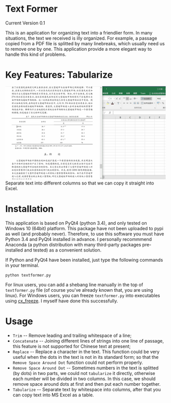 
# Text Former

Current Version 0.1

This is an application for organizing text into a friendlier form.
In many situations, the text we received is illy organized. For example,
a passage copied from a PDF file is splitted by many linebreaks, which
usually need us to remove one by one. This application provide
a more elegant way to handle this kind of problems.

# Key Features: Tabularize
<!--vid here-->
![tabularize](tutorial-tabularize.gif)
Separate text into different columns so that we can copy it straight into Excel.

# Installation
This application is based on PyQt4 (python 3.4), and only tested on 
Windows 10 (64bit) platform.  This package have not been uploaded to pypi as 
well (and probably never). Therefore, to use this software you must have 
Python 3.4 and PyQt4 installed in advance. I personally recommmend Anaconda
(a python distribution with many third-party packages pre-installed and tested) 
as a convenient solution.

If Python and PyQt4 have been installed, just type the following commands in your terminal.

```{shell}
python textformer.py
```

For linux users, you can add a shebang line manually in the top of `textformer.py` file
(of course you've already known that, you are using linux).
For Windows users, you can freeze `textformer.py` into executables using 
[cx\_freeze](http://cx-freeze.sourceforge.net/).
I myself have done this successfully.

# Usage

* `Trim` -- Remove leading and trailing whitespace of a line;
* `Concatenate` -- Joining different lines of strings into one line of passage,
this feature is not supported for Chinese text at present;
* `Replace` -- Replace a character in the text. This function could be very useful
when the dots in the text is not in its standard form;
so that the `Remove Space Around Dot` function could not perform properly.
* `Remove Space Around Dot` -- Sometimes numbers in the text is splitted (by dots) 
in two parts, we could not `tabularize` it directly, otherwise each number will be divided
in two columns.
In this case, we should remove space around dots at first and then put each number together.
* `Tabularize` -- Separate text by whitespace into columns, after that you can copy text
into MS Excel as a table.

